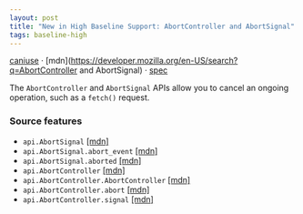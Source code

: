 ```yaml
---
layout: post
title: "New in High Baseline Support: AbortController and AbortSignal"
tags: baseline-high
---
```


[caniuse](https://caniuse.com/?search=aborting) · [mdn](https://developer.mozilla.org/en-US/search?q=AbortController and AbortSignal) · [spec](https://dom.spec.whatwg.org/#aborting-ongoing-activities)

The `AbortController` and `AbortSignal` APIs allow you to cancel an ongoing operation, such as a `fetch()` request.

### Source features

- ``api.AbortSignal`` [[mdn]](https://developer.mozilla.org/en-US/search?q=api.AbortSignal)
- ``api.AbortSignal.abort_event`` [[mdn]](https://developer.mozilla.org/en-US/search?q=api.AbortSignal.abort_event)
- ``api.AbortSignal.aborted`` [[mdn]](https://developer.mozilla.org/en-US/search?q=api.AbortSignal.aborted)
- ``api.AbortController`` [[mdn]](https://developer.mozilla.org/en-US/search?q=api.AbortController)
- ``api.AbortController.AbortController`` [[mdn]](https://developer.mozilla.org/en-US/search?q=api.AbortController.AbortController)
- ``api.AbortController.abort`` [[mdn]](https://developer.mozilla.org/en-US/search?q=api.AbortController.abort)
- ``api.AbortController.signal`` [[mdn]](https://developer.mozilla.org/en-US/search?q=api.AbortController.signal)

